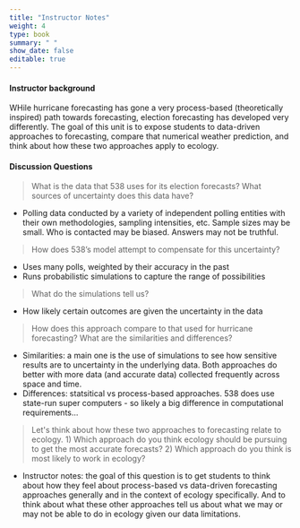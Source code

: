 ```yaml
---
title: "Instructor Notes"
weight: 4
type: book
summary: " "
show_date: false
editable: true
---
```


#### Instructor background
WHile hurricane forecasting has gone a very process-based (theoretically inspired) path towards forecasting, election forecasting has developed very differently. The goal of this unit is to expose students to data-driven approaches to forecasting, compare that numerical weather prediction, and think about how these two approaches apply to ecology.

#### Discussion Questions

> What is the data that 538 uses for its election forecasts? What sources of uncertainty does this data have?
  * Polling data conducted by a variety of independent polling entities with their own methodologies, sampling intensities, etc. Sample sizes may be small. Who is contacted may be biased. Answers may not be truthful.
 
> How does 538’s model attempt to compensate for this uncertainty?
  * Uses many polls, weighted by their accuracy in the past
  * Runs probabilistic simulations to capture the range of possibilities

 > What do the simulations tell us?
  * How likely certain outcomes are given the uncertainty in the data

 > How does this approach compare to that used for hurricane forecasting? What are the similarities and differences?
 * Similarities: a main one is the use of simulations to see how sensitive results are to uncertainty in the underlying data. Both approaches do better with more data (and accurate data) collected frequently across space and time.
 * Differences: statsitical vs process-based approaches. 538 does use state-run super computers - so likely a big difference in computational requirements...
 
 > Let's think about how these two approaches to forecasting relate to ecology. 1) Which approach do you think ecology should be pursuing to get the most accurate forecasts? 2) Which approach do you think is most likely to work in ecology?
 * Instructor notes: the goal of this question is to get students to think about how they feel about process-based vs data-driven forecasting approaches generally and in the context of ecology specifically. And to think about what these other approaches tell us about what we may or may not be able to do in ecology given our data limitations.


 
